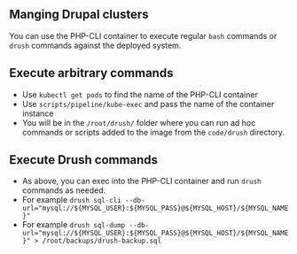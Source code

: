 ## Manging Drupal clusters
You can use the PHP-CLI container to execute regular `bash` commands or `drush` commands against the deployed system.

## Execute arbitrary commands
- Use `kubectl get pods` to find the name of the PHP-CLI container
- Use `scripts/pipeline/kube-exec` and pass the name of the container instance
- You will be in the `/root/drush/` folder where you can run ad hoc commands or scripts added to the image from the `code/drush` directory.

## Execute Drush commands
- As above, you can exec into the PHP-CLI container and run `drush` commands as needed.
- For example `drush sql-cli --db-url="mysql://${MYSQL_USER}:${MYSQL_PASS}@${MYSQL_HOST}/${MYSQL_NAME}"`
- For example `drush sql-dump --db-url="mysql://${MYSQL_USER}:${MYSQL_PASS}@${MYSQL_HOST}/${MYSQL_NAME}" > /root/backups/drush-backup.sql`
